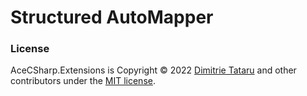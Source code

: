 # Structured AutoMapper

### License
AceCSharp.Extensions is Copyright © 2022 [Dimitrie Tataru](https://github.com/dimitrietataru) and other contributors under the [MIT license](https://github.com/dimitrietataru/ace-csharp-structured-automapper/blob/ace/LICENSE).
